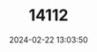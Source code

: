 ---
title: "14112"
category: "Myosorex okuensis"
draft: false
date: 2024-02-22 13:03:50
languages:
  English: ["Oku Mouse Shrew"]
---